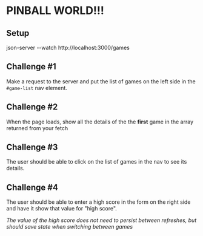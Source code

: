 # PINBALL WORLD!!!

## Setup
json-server --watch http://localhost:3000/games

## Challenge #1
Make a request to the server and put the list of games on the left side in the `#game-list` nav element.

## Challenge #2
When the page loads, show all the details of the the **first** game in the array returned from your fetch

## Challenge #3
The user should be able to click on the list of games in the nav to see its details.

## Challenge #4 
The user should be able to enter a high score in the form on the right side and have it show that value for "high score".

*The value of the high score does not need to persist between refreshes, but should save state when switching between games*

